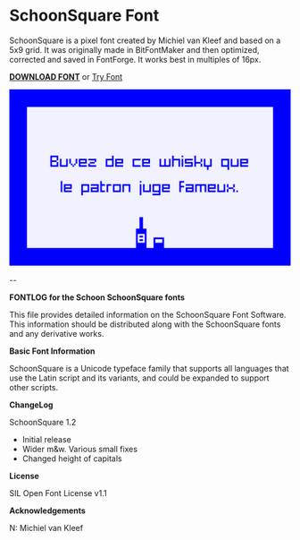 # SchoonSquare Font

SchoonSquare is a pixel font created by Michiel van Kleef and based on a 5x9 grid. It was originally made in BitFontMaker and then optimized, corrected and saved in FontForge. It works best in multiples of 16px.

[**DOWNLOAD FONT**](SchoonSquare-Regular.ttf?raw=true) or [Try Font](https://schoonontwerp.nl/test/square/)

![Example](example02.gif?raw=true)

--


**FONTLOG for the Schoon SchoonSquare fonts**

This file provides detailed information on the SchoonSquare Font Software.
This information should be distributed along with the SchoonSquare fonts
and any derivative works.

**Basic Font Information**

SchoonSquare is a Unicode typeface family that supports all languages that
use the Latin script and its variants, and could be expanded to support other
scripts.

**ChangeLog**

SchoonSquare 1.2
- Initial release
- Wider m&w. Various small fixes
- Changed height of capitals

**License**

SIL Open Font License v1.1

**Acknowledgements**

N: Michiel van Kleef
